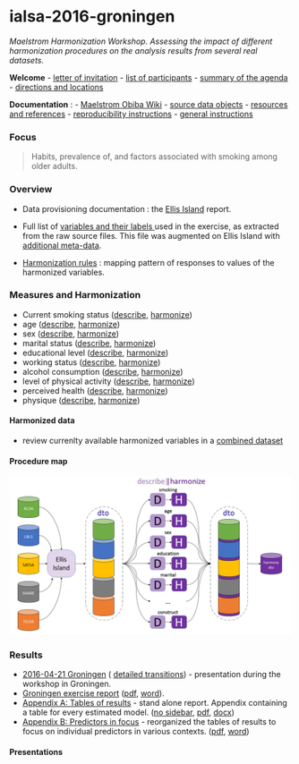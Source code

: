 # ialsa-2016-groningen 
*Maelstrom Harmonization Workshop. Assessing the impact of different harmonization procedures on the analysis results from several real datasets.*

**Welcome** - [letter of invitation](./documentation/log/invite.pdf) - [list of participants](./documentation/log/participants.pdf) - [summary of the agenda](./documentation/log/agenda.pdf) - [directions and locations](./documentation/log/directions.pdf) 

**Documentation** : - [Maelstrom Obiba Wiki](http://wiki.obiba.org/display/MHSA2016/Common+datasets+to+be+analyzed) - [source data objects](./data/contents.md)  - [resources and references](./documentation/resources-references.md) - [reproducibility instructions](./utility/reproducibility-instructions.md) - [general instructions](./documentation/general-instructions.md) 

### Focus
> Habits, prevalence of, and factors associated with smoking among older adults.  

### Overview
- Data provisioning documentation : the [Ellis Island](https://rawgit.com/IALSA/ialsa-2016-groningen/master/manipulation/stitched-output/0-ellis-island.html) report.
- Full list of [variables and their labels ](https://github.com/IALSA/ialsa-2016-groningen/blob/master/data/meta/names-labels-live/names-labels-live.csv) used in the exercise, as extracted from the raw source files. This file was augmented on Ellis Island with [additional meta-data](https://rawgit.com/IALSA/ialsa-2016-groningen-public/master/view-meta-data.html).     

- [Harmonization rules](https://github.com/IALSA/ialsa-2016-groningen/tree/master/data/meta/h-rules) : mapping pattern of responses to values of the harmonized variables.

### Measures and Harmonization

- Current smoking status  ([describe](https://rawgit.com/IALSA/ialsa-2016-groningen-public/master/describe-smoking.html), [harmonize](https://rawgit.com/IALSA/ialsa-2016-groningen-public/master/harmonize-smoking.html))  
- age  ([describe](https://rawgit.com/IALSA/ialsa-2016-groningen-public/master/describe-age.html), [harmonize](https://rawgit.com/IALSA/ialsa-2016-groningen-public/master/harmonize-age.html))   
- sex  ([describe](https://rawgit.com/IALSA/ialsa-2016-groningen-public/master/describe-sex.html), [harmonize](https://rawgit.com/IALSA/ialsa-2016-groningen-public/master/harmonize-sex.html))  
- marital status   ([describe](https://rawgit.com/IALSA/ialsa-2016-groningen-public/master/describe-marital.html), [harmonize](https://rawgit.com/IALSA/ialsa-2016-groningen-public/master/harmonize-marital.html))  
- educational level  ([describe](https://rawgit.com/IALSA/ialsa-2016-groningen-public/master/describe-education.html), [harmonize](https://rawgit.com/IALSA/ialsa-2016-groningen-public/master/harmonize-education.html))    
- working status  ([describe](https://rawgit.com/IALSA/ialsa-2016-groningen-public/master/describe-work.html), [harmonize](https://rawgit.com/IALSA/ialsa-2016-groningen-public/master/harmonize-work.html)) 
- alcohol consumption ([describe](https://rawgit.com/IALSA/ialsa-2016-groningen-public/master/describe-alcohol.html), [harmonize](https://rawgit.com/IALSA/ialsa-2016-groningen-public/master/harmonize-alcohol.html))   
- level of physical activity  ([describe](https://rawgit.com/IALSA/ialsa-2016-groningen-public/master/describe-physact.html), [harmonize](https://rawgit.com/IALSA/ialsa-2016-groningen-public/master/harmonize-physact.html))  
- perceived health  ([describe](https://rawgit.com/IALSA/ialsa-2016-groningen-public/master/describe-health.html), [harmonize](https://rawgit.com/IALSA/ialsa-2016-groningen-public/master/harmonize-health.html))     
- physique  ([describe](https://rawgit.com/IALSA/ialsa-2016-groningen-public/master/describe-physique.html), [harmonize](https://rawgit.com/IALSA/ialsa-2016-groningen-public/master/harmonize-physique.html))     
	
#### Harmonized data
- review currenlty available harmonized variables in a [combined dataset](https://rawgit.com/IALSA/ialsa-2016-groningen-public/master/harmonized-data.html)

#### Procedure map
![](./libs/materials/ppt/procedure-map/Slide1.PNG)

### Results
- [2016-04-21 Groningen](https://rawgit.com/IALSA/ialsa-2016-groningen-public/master/2016-04-21-groningen-exercise-brief.pdf) ( [detailed transitions](https://rawgit.com/IALSA/ialsa-2016-groningen-public/master/2016-04-21-groningen-exercise.pdf)) - presentation during the workshop in Groningen.  
- [Groningen exercise report](https://rawgit.com/IALSA/ialsa-2016-groningen/master/models/exercise-report-3/exercise-report.html) ([pdf](https://rawgit.com/IALSA/ialsa-2016-groningen/master/models/exercise-report-3/exercise-report.pdf), [word](https://rawgit.com/IALSA/ialsa-2016-groningen/master/models/exercise-report-3/exercise-report.docx)).
- [Appendix A: Tables of results](https://rawgit.com/IALSA/ialsa-2016-groningen/master/models/exercise-report-3/results-tables.html) - stand alone report. Appendix containing a table for every estimated model. ([no sidebar](https://rawgit.com/IALSA/ialsa-2016-groningen/master/models/exercise-report-3/results-tables-nosidebar.html), [pdf](https://rawgit.com/IALSA/ialsa-2016-groningen/master/models/exercise-report-3/results-tables.pdf), [docx](https://rawgit.com/IALSA/ialsa-2016-groningen/master/models/exercise-report-3/results-tables.docx))
- [Appendix B: Predictors in focus](https://rawgit.com/IALSA/ialsa-2016-groningen/master/models/exercise-report-3/predictors-in-focus.html) - reorganized the tables of results to focus on individual predictors in various contexts. ([pdf](https://rawgit.com/IALSA/ialsa-2016-groningen/master/models/exercise-report-3/predictors-in-focus.pdf), [word](https://rawgit.com/IALSA/ialsa-2016-groningen/master/models/exercise-report-3/predictors-in-focus.docx))

#### Presentations


